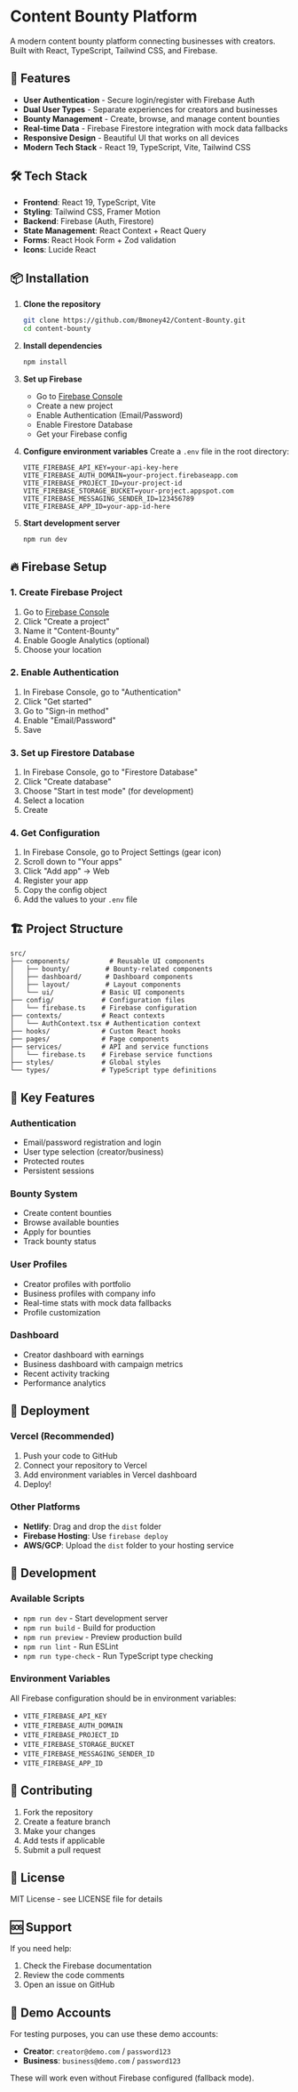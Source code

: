 # Content Bounty Platform

A modern content bounty platform connecting businesses with creators. Built with React, TypeScript, Tailwind CSS, and Firebase.

## 🚀 Features

- **User Authentication** - Secure login/register with Firebase Auth
- **Dual User Types** - Separate experiences for creators and businesses
- **Bounty Management** - Create, browse, and manage content bounties
- **Real-time Data** - Firebase Firestore integration with mock data fallbacks
- **Responsive Design** - Beautiful UI that works on all devices
- **Modern Tech Stack** - React 19, TypeScript, Vite, Tailwind CSS

## 🛠️ Tech Stack

- **Frontend**: React 19, TypeScript, Vite
- **Styling**: Tailwind CSS, Framer Motion
- **Backend**: Firebase (Auth, Firestore)
- **State Management**: React Context + React Query
- **Forms**: React Hook Form + Zod validation
- **Icons**: Lucide React

## 📦 Installation

1. **Clone the repository**
   ```bash
   git clone https://github.com/Bmoney42/Content-Bounty.git
   cd content-bounty
   ```

2. **Install dependencies**
   ```bash
   npm install
   ```

3. **Set up Firebase**
   - Go to [Firebase Console](https://console.firebase.google.com)
   - Create a new project
   - Enable Authentication (Email/Password)
   - Enable Firestore Database
   - Get your Firebase config

4. **Configure environment variables**
   Create a `.env` file in the root directory:
   ```env
   VITE_FIREBASE_API_KEY=your-api-key-here
   VITE_FIREBASE_AUTH_DOMAIN=your-project.firebaseapp.com
   VITE_FIREBASE_PROJECT_ID=your-project-id
   VITE_FIREBASE_STORAGE_BUCKET=your-project.appspot.com
   VITE_FIREBASE_MESSAGING_SENDER_ID=123456789
   VITE_FIREBASE_APP_ID=your-app-id-here
   ```

5. **Start development server**
   ```bash
   npm run dev
   ```

## 🔥 Firebase Setup

### 1. Create Firebase Project
1. Go to [Firebase Console](https://console.firebase.google.com)
2. Click "Create a project"
3. Name it "Content-Bounty"
4. Enable Google Analytics (optional)
5. Choose your location

### 2. Enable Authentication
1. In Firebase Console, go to "Authentication"
2. Click "Get started"
3. Go to "Sign-in method"
4. Enable "Email/Password"
5. Save

### 3. Set up Firestore Database
1. In Firebase Console, go to "Firestore Database"
2. Click "Create database"
3. Choose "Start in test mode" (for development)
4. Select a location
5. Create

### 4. Get Configuration
1. In Firebase Console, go to Project Settings (gear icon)
2. Scroll down to "Your apps"
3. Click "Add app" → Web
4. Register your app
5. Copy the config object
6. Add the values to your `.env` file

## 🏗️ Project Structure

```
src/
├── components/          # Reusable UI components
│   ├── bounty/         # Bounty-related components
│   ├── dashboard/      # Dashboard components
│   ├── layout/         # Layout components
│   └── ui/            # Basic UI components
├── config/            # Configuration files
│   └── firebase.ts    # Firebase configuration
├── contexts/          # React contexts
│   └── AuthContext.tsx # Authentication context
├── hooks/             # Custom React hooks
├── pages/             # Page components
├── services/          # API and service functions
│   └── firebase.ts    # Firebase service functions
├── styles/            # Global styles
└── types/             # TypeScript type definitions
```

## 🎯 Key Features

### Authentication
- Email/password registration and login
- User type selection (creator/business)
- Protected routes
- Persistent sessions

### Bounty System
- Create content bounties
- Browse available bounties
- Apply for bounties
- Track bounty status

### User Profiles
- Creator profiles with portfolio
- Business profiles with company info
- Real-time stats with mock data fallbacks
- Profile customization

### Dashboard
- Creator dashboard with earnings
- Business dashboard with campaign metrics
- Recent activity tracking
- Performance analytics

## 🚀 Deployment

### Vercel (Recommended)
1. Push your code to GitHub
2. Connect your repository to Vercel
3. Add environment variables in Vercel dashboard
4. Deploy!

### Other Platforms
- **Netlify**: Drag and drop the `dist` folder
- **Firebase Hosting**: Use `firebase deploy`
- **AWS/GCP**: Upload the `dist` folder to your hosting service

## 🔧 Development

### Available Scripts
- `npm run dev` - Start development server
- `npm run build` - Build for production
- `npm run preview` - Preview production build
- `npm run lint` - Run ESLint
- `npm run type-check` - Run TypeScript type checking

### Environment Variables
All Firebase configuration should be in environment variables:
- `VITE_FIREBASE_API_KEY`
- `VITE_FIREBASE_AUTH_DOMAIN`
- `VITE_FIREBASE_PROJECT_ID`
- `VITE_FIREBASE_STORAGE_BUCKET`
- `VITE_FIREBASE_MESSAGING_SENDER_ID`
- `VITE_FIREBASE_APP_ID`

## 🤝 Contributing

1. Fork the repository
2. Create a feature branch
3. Make your changes
4. Add tests if applicable
5. Submit a pull request

## 📄 License

MIT License - see LICENSE file for details

## 🆘 Support

If you need help:
1. Check the Firebase documentation
2. Review the code comments
3. Open an issue on GitHub

## 🎉 Demo Accounts

For testing purposes, you can use these demo accounts:
- **Creator**: `creator@demo.com` / `password123`
- **Business**: `business@demo.com` / `password123`

These will work even without Firebase configured (fallback mode).
